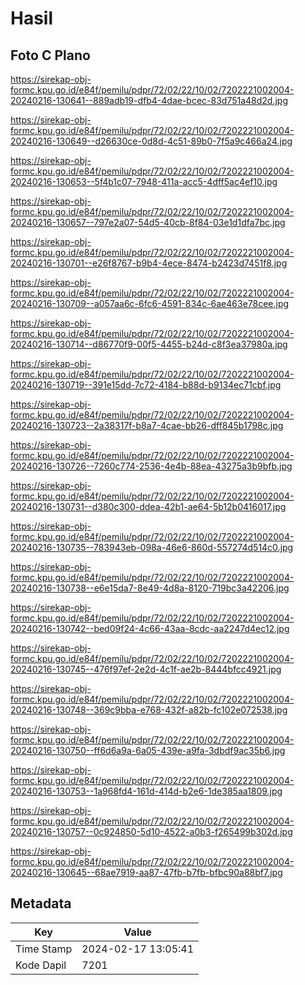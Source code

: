 # Hasil

## Foto C Plano

https://sirekap-obj-formc.kpu.go.id/e84f/pemilu/pdpr/72/02/22/10/02/7202221002004-20240216-130641--889adb19-dfb4-4dae-bcec-83d751a48d2d.jpg

https://sirekap-obj-formc.kpu.go.id/e84f/pemilu/pdpr/72/02/22/10/02/7202221002004-20240216-130649--d26630ce-0d8d-4c51-89b0-7f5a9c466a24.jpg

https://sirekap-obj-formc.kpu.go.id/e84f/pemilu/pdpr/72/02/22/10/02/7202221002004-20240216-130653--5f4b1c07-7948-411a-acc5-4dff5ac4ef10.jpg

https://sirekap-obj-formc.kpu.go.id/e84f/pemilu/pdpr/72/02/22/10/02/7202221002004-20240216-130657--797e2a07-54d5-40cb-8f84-03e1d1dfa7bc.jpg

https://sirekap-obj-formc.kpu.go.id/e84f/pemilu/pdpr/72/02/22/10/02/7202221002004-20240216-130701--e26f8767-b9b4-4ece-8474-b2423d7451f8.jpg

https://sirekap-obj-formc.kpu.go.id/e84f/pemilu/pdpr/72/02/22/10/02/7202221002004-20240216-130709--a057aa6c-6fc6-4591-834c-6ae463e78cee.jpg

https://sirekap-obj-formc.kpu.go.id/e84f/pemilu/pdpr/72/02/22/10/02/7202221002004-20240216-130714--d86770f9-00f5-4455-b24d-c8f3ea37980a.jpg

https://sirekap-obj-formc.kpu.go.id/e84f/pemilu/pdpr/72/02/22/10/02/7202221002004-20240216-130719--391e15dd-7c72-4184-b88d-b9134ec71cbf.jpg

https://sirekap-obj-formc.kpu.go.id/e84f/pemilu/pdpr/72/02/22/10/02/7202221002004-20240216-130723--2a38317f-b8a7-4cae-bb26-dff845b1798c.jpg

https://sirekap-obj-formc.kpu.go.id/e84f/pemilu/pdpr/72/02/22/10/02/7202221002004-20240216-130726--7260c774-2536-4e4b-88ea-43275a3b9bfb.jpg

https://sirekap-obj-formc.kpu.go.id/e84f/pemilu/pdpr/72/02/22/10/02/7202221002004-20240216-130731--d380c300-ddea-42b1-ae64-5b12b0416017.jpg

https://sirekap-obj-formc.kpu.go.id/e84f/pemilu/pdpr/72/02/22/10/02/7202221002004-20240216-130735--783943eb-098a-46e6-860d-557274d514c0.jpg

https://sirekap-obj-formc.kpu.go.id/e84f/pemilu/pdpr/72/02/22/10/02/7202221002004-20240216-130738--e6e15da7-8e49-4d8a-8120-719bc3a42206.jpg

https://sirekap-obj-formc.kpu.go.id/e84f/pemilu/pdpr/72/02/22/10/02/7202221002004-20240216-130742--bed09f24-4c66-43aa-8cdc-aa2247d4ec12.jpg

https://sirekap-obj-formc.kpu.go.id/e84f/pemilu/pdpr/72/02/22/10/02/7202221002004-20240216-130745--476f97ef-2e2d-4c1f-ae2b-8444bfcc4921.jpg

https://sirekap-obj-formc.kpu.go.id/e84f/pemilu/pdpr/72/02/22/10/02/7202221002004-20240216-130748--369c9bba-e768-432f-a82b-fc102e072538.jpg

https://sirekap-obj-formc.kpu.go.id/e84f/pemilu/pdpr/72/02/22/10/02/7202221002004-20240216-130750--ff6d6a9a-6a05-439e-a9fa-3dbdf9ac35b6.jpg

https://sirekap-obj-formc.kpu.go.id/e84f/pemilu/pdpr/72/02/22/10/02/7202221002004-20240216-130753--1a968fd4-161d-414d-b2e6-1de385aa1809.jpg

https://sirekap-obj-formc.kpu.go.id/e84f/pemilu/pdpr/72/02/22/10/02/7202221002004-20240216-130757--0c924850-5d10-4522-a0b3-f265499b302d.jpg

https://sirekap-obj-formc.kpu.go.id/e84f/pemilu/pdpr/72/02/22/10/02/7202221002004-20240216-130645--68ae7919-aa87-47fb-b7fb-bfbc90a88bf7.jpg


## Metadata

| Key        | Value               |
| ---------- | ------------------- |
| Time Stamp | 2024-02-17 13:05:41 |
| Kode Dapil | 7201                |



